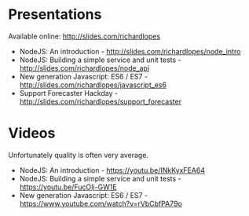 # Presentations

Available online: http://slides.com/richardlopes

* NodeJS: An introduction - http://slides.com/richardlopes/node_intro
* NodeJS: Building a simple service and unit tests - http://slides.com/richardlopes/node_api
* New generation Javascript: ES6 / ES7 - http://slides.com/richardlopes/javascript_es6
* Support Forecaster Hackday - http://slides.com/richardlopes/support_forecaster

# Videos

Unfortunately quality is often very average.

* NodeJS: An introduction - https://youtu.be/INkKyxFEA64
* NodeJS: Building a simple service and unit tests - https://youtu.be/FucOIj-GW1E
* New generation Javascript: ES6 / ES7 - https://www.youtube.com/watch?v=rVbCbfPA79o
